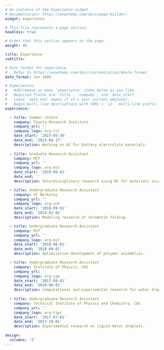 ```yaml
---
# An instance of the Experience widget.
# Documentation: https://wowchemy.com/docs/page-builder/
widget: experience

# This file represents a page section.
headless: true

# Order that this section appears on the page.
weight: 40

title: Experience
subtitle:

# Date format for experience
#   Refer to https://wowchemy.com/docs/customization/#date-format
date_format: Jan 2006

# Experiences.
#   Add/remove as many `experience` items below as you like.
#   Required fields are `title`, `company`, and `date_start`.
#   Leave `date_end` empty if it's your current employer.
#   Begin multi-line descriptions with YAML's `|2-` multi-line prefix.
experience:

  - title: Summer intern
    company: Toyota Research Institute
    company_url: ''
    company_logo: org-tri
    date_start: '2023-05-30'
    date_end: '2023-08-17'
    description: Working on AI for battery electrolyte materials.
    
  - title: Graduate Research Assistant
    company: MIT
    company_url: ''
    company_logo: org-mit
    date_start: '2019-09-01'
    date_end: ''
    description: Interdisciplinary research using ML for materials science. 

  - title: Undergraduate Research Assistant 
    company: UC Berkeley
    company_url: ''
    company_logo: org-ucb
    date_start: '2018-09-01'
    date_end: '2019-02-01'
    description: Modeling research of chromatin folding.

  - title: Undergraduate Research Assistant 
    company: MIT
    company_url: ''
    company_logo: org-mit
    date_start: '2018-06-01'
    date_end: '2018-09-01'
    description: Optimization development of polymer assemblies.

  - title: Undergraduate Research Assistant 
    company: Institute of Physics, CAS
    company_url: ''
    company_logo: org-iop
    date_start: '2017-09-01'
    date_end: '2019-06-01'
    description: Computational and experimental research for water droplet wetting and selective transport via nuclear pore complex.
    
  - title: Undergraduate Research Assistant 
    company: Technical Institute of Physics and Chemistry, CAS
    company_url: ''
    company_logo: org-tipc
    date_start: '2017-07-01'
    date_end: '2017-10-01'
    description: Experimental research on liquid metal droplets.
    
design:
  columns: '2'
---
```

